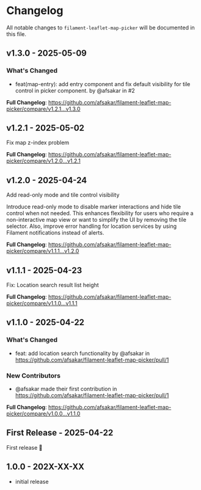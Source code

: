 # Changelog

All notable changes to `filament-leaflet-map-picker` will be documented in this file.

## v1.3.0 - 2025-05-09

### What's Changed

* feat(map-entry): add entry component and fix default visibility for tile control in picker component. by @afsakar in #2

**Full Changelog**: https://github.com/afsakar/filament-leaflet-map-picker/compare/v1.2.1...v1.3.0

## v1.2.1 - 2025-05-02

Fix map z-index problem

**Full Changelog**: https://github.com/afsakar/filament-leaflet-map-picker/compare/v1.2.0...v1.2.1

## v1.2.0 - 2025-04-24

Add read-only mode and tile control visibility

Introduce read-only mode to disable marker interactions and hide tile control when not needed. This enhances flexibility for users who require a non-interactive map view or want to simplify the UI by removing the tile selector. Also, improve error handling for location services by using Filament notifications instead of alerts.

**Full Changelog**: https://github.com/afsakar/filament-leaflet-map-picker/compare/v1.1.1...v1.2.0

## v1.1.1 - 2025-04-23

Fix: Location search result list height

**Full Changelog**: https://github.com/afsakar/filament-leaflet-map-picker/compare/v1.1.0...v1.1.1

## v1.1.0 - 2025-04-22

### What's Changed

* feat: add location search functionality by @afsakar in https://github.com/afsakar/filament-leaflet-map-picker/pull/1

### New Contributors

* @afsakar made their first contribution in https://github.com/afsakar/filament-leaflet-map-picker/pull/1

**Full Changelog**: https://github.com/afsakar/filament-leaflet-map-picker/compare/v1.0.0...v1.1.0

## First Release - 2025-04-22

First release 🎉

## 1.0.0 - 202X-XX-XX

- initial release
